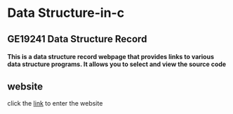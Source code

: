 # Data Structure-in-c

## GE19241 Data Structure Record
#### This is a data structure record webpage that provides links to various data structure programs. It allows you to select and view the source code

## website
click the [link](https://suriyakumar13.github.io/data-structure-in-c/) to enter the website

